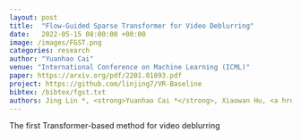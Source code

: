 ```yaml
---
layout: post
title:  "Flow-Guided Sparse Transformer for Video Deblurring"
date:   2022-05-15 08:00:00 +00:00
image: /images/FGST.png
categories: research
author: "Yuanhao Cai"
venue: "International Conference on Machine Learning (ICML)"
paper: https://arxiv.org/pdf/2201.01893.pdf
project: https://github.com/linjing7/VR-Baseline
bibtex: /bibtex/fgst.txt
authors: Jing Lin *, <strong>Yuanhao Cai *</strong>, Xiaowan Hu, <a href="https://www.sigs.tsinghua.edu.cn/whq/">Haoqian Wang</a>, <a href="https://scholar.google.com.hk/citations?hl=zh-CN&user=JPUwfAMAAAAJ">Youliang Yan</a>, <a href="https://scholar.google.com.hk/citations?hl=zh-CN&user=0ua28KoAAAAJ">Xueyi Zou</a>, <a href="https://henghuiding.github.io/">Henghui Ding</a>, <a href="https://yulunzhang.com/">Yulun Zhang</a>, <a href="http://people.ee.ethz.ch/~timofter/">Radu Timofte</a>, <a href="https://ee.ethz.ch/the-department/faculty/professors/person-detail.OTAyMzM=.TGlzdC80MTEsMTA1ODA0MjU5.html">Luc Van Gool</a>
---
```

The first Transformer-based method for video deblurring
